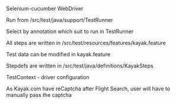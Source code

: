 Selenium-cucumber WebDriver


Run from /src/test/java/support/TestRunner

Select by annotation which suit to run in TestRunner


All steps are written in /src/test/resources/features/kayak.feature

Test data can be modified in kayak.feature


Stepdefs are written in /src/test/java/definitions/KayakSteps


TestContext - driver configuration


As  Kayak.com have reCaptcha after Flight Search, user will have to manually pass the captcha

